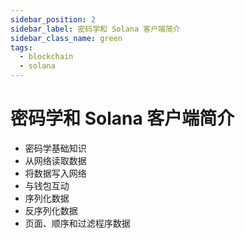 ```yaml
---
sidebar_position: 2
sidebar_label: 密码学和 Solana 客户端简介
sidebar_class_name: green
tags:
  - blockchain
  - solana
---
```


# 密码学和 Solana 客户端简介

- 密码学基础知识
- 从网络读取数据
- 将数据写入网络
- 与钱包互动
- 序列化数据
- 反序列化数据
- 页面、顺序和过滤程序数据
